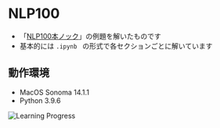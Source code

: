 # NLP100

- 「[NLP100本ノック](https://nlp100.github.io/ja/)」の例題を解いたものです
- 基本的には ```.ipynb ``` の形式で各セクションごとに解いています

## 動作環境

- MacOS Sonoma 14.1.1
- Python 3.9.6

![Learning Progress](https://img.shields.io/badge/Learning%20Progress-30%25-brightgreen)